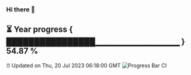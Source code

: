 ### Hi there 👋
⏳ Year progress { ████████████████▁▁▁▁▁▁▁▁▁▁▁▁▁▁ } 54.87 %
---
⏰ Updated on Thu, 20 Jul 2023 06:18:00 GMT
![Progress Bar CI](https://github.com/liununu/liununu/workflows/Progress%20Bar%20CI/badge.svg)
